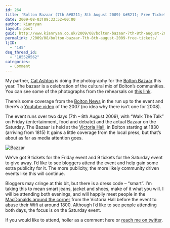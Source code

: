 ```yaml
---
id: 264
title: 'Bolton Bazaar (7th &#8211; 8th August 2009) &#8211; Free Tickets'
date: 2009-08-03T09:33:52+00:00
author: kianryan
layout: post
guid: http://www.kianryan.co.uk/2009/08/bolton-bazaar-7th-8th-august-2009-free-tickets/
permalink: /2009/08/bolton-bazaar-7th-8th-august-2009-free-tickets/
ljID:
  - "145"
dsq_thread_id:
  - "185520562"
categories:
  - Comment
---
```

My partner, [Cat Ashton](http://www.catashton.co.uk) is doing the photography for the [Bolton Bazaar](http://www.boltonbazaar.co.uk/) this year. The bazaar is a celebration of the cultural mix of Bolton&#8217;s communities. You can see some of the photographs from the rehearsals on [this link](http://www.boltonbazaar.co.uk/2009_rehearsal_gallery.html).

There&#8217;s some coverage from the [Bolton News](http://www.theboltonnews.co.uk/news/4523777.Final_polish_for_acts_before_Bazaar_show/) in the run up to the event and there&#8217;s a [Youtube video](http://www.youtube.com/watch?v=DUJjectSHHg&eurl=http%3A%2F%2Fwww%2Eyoutube%2Ecom%2Fuser%2FApnaonline&feature=player_embedded) of the 2007 (no idea why there isn&#8217;t one for 2008).

The event runs over two days (7th &#8211; 8th August 2009), with &#8220;Walk The Talk&#8221; on Friday (entertainment, food and debate) and the actual Bazaar on the Saturday. The Bazaar is held at the [Victoria Hall](http://maps.google.com/maps?f=q&source=s_q&hl=en&geocode=&q=victoria+halls+bolton&sll=53.578646,-2.442913&sspn=0.065228,0.11879&ie=UTF8&ll=53.580965,-2.430854&spn=0.007835,0.014849&z=16&iwloc=A), in Bolton starting at 1830 (arriving from 1815) It gains a little coverage from the local press, but that&#8217;s about as far as media attention goes.

![Bazzar](http://www.kianryan.co.uk/wp-content/uploads/2009/08/bazzar.jpg)

We&#8217;ve got 9 tickets for the Friday event and 9 tickets for the Saturday event to give away. I&#8217;d like to see bloggers attend the event and help gain some extra publicity for it. The more publicity, the more likely community driven events like this will continue.

Bloggers may cringe at this bit, but there is a dress code &#8211; &#8220;smart&#8221;. I&#8217;m taking this to mean smart jeans, jacket and shoes, make of it what you will. I will be attending both evenings, and will happily meet people in the [MacDonalds around the corner](http://maps.google.com/maps?f=q&source=s_q&hl=en&geocode=&q=macdonalds+bolton&sll=37.0625,-95.677068&sspn=44.339735,60.820313&ie=UTF8&ll=53.578646,-2.442913&spn=0.065228,0.11879&z=13&iwloc=A) from the Victoria Hall before the event to abuse their Wifi at around 1800. Although I&#8217;d like to see people attending both days, the focus is on the Saturday event.

If you would like to attend, holler as a comment here or [reach me on twitter](http://twitter.com/kianryan).